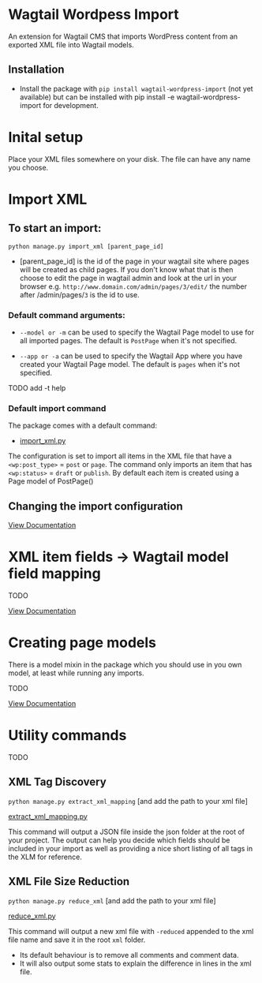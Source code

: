 # Wagtail Wordpess Import

An extension for Wagtail CMS that imports WordPress content from an exported XML file into Wagtail models.

## Installation

* Install the package with `pip install wagtail-wordpress-import` (not yet available) but can be installed with pip install -e wagtail-wordpress-import for development.


# Inital setup

Place your XML files somewhere on your disk. The file can have any name you choose.

# Import XML

## To start an import: 
        
`python manage.py import_xml [parent_page_id]` 

- [parent_page_id] is the id of the page in your wagtail site where pages will be created as child pages. If you don't know what that is then choose to edit the page in wagtail admin and look at the url in your browser e.g. `http://www.domain.com/admin/pages/3/edit/` the number after /admin/pages/`3` is the id to use.

### Default command arguments:

- `--model or -m` can be used to specify the Wagtail Page model to use for all imported pages. The default is `PostPage` when it's not specified.

- `--app or -a` can be used to specify the Wagtail App where you have created your Wagtail Page model. The default is `pages` when it's not specified.

TODO add -t help

### Default import command

The package comes with a default command: 

- [import_xml.py](wagtail_wordpress_import/management/commands/import_xml.py)

The configuration is set to import all items in the XML file that have a `<wp:post_type>` = `post` or `page`. The command only imports an item that has `<wp:status>` = `draft` or `publish`. By default each item is created using a Page model of PostPage()

## Changing the import configuration

[View Documentation](docs/prefilters.md)

# XML item fields -> Wagtail model field mapping

TODO 

[View Documentation](docs/mapping.md)

# Creating page models

There is a model mixin in the package which you should use in you own model, at least while running any imports.

TODO

[View Documentation](docs/models.md)

# Utility commands

TODO 

## XML Tag Discovery

`python manage.py extract_xml_mapping` [and add the path to your xml file]

[extract_xml_mapping.py](wagtail_wordpress_import/management/commands/extract_xml_mapping.py)

This command will output a JSON file inside the json folder at the root of your project. The output can help you decide which fields should be included in your import as well as providing a nice short listing of all tags in the XLM for reference.

## XML File Size Reduction

`python manage.py reduce_xml` [and add the path to your xml file]

[reduce_xml.py](wagtail_wordpress_import/management/commands/reduce_xml.py)

This command will output a new xml file with `-reduced` appended to the xml file name and save it in the root `xml` folder.

- Its default behaviour is to remove all comments and comment data.
- It will also output some stats to explain the difference in lines in the xml file.
